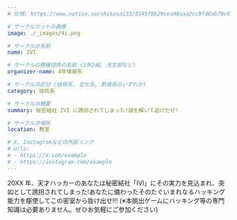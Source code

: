 ```yaml
---
# 仕様: https://www.notion.so/shikosai33/8345f5b29cea40aaa2cc9fd6ab79c6a6?pvs=4#5438a1577b604f39a67658a72f2283b8

# サークルカットの画像
image: ./_images/4i.png

# サークルの名前
name: IVI

# サークルの開催団体の名前 (2年2組, 天文部など)
organizer-name: 4年情報系

# サークルの区分 (技術系, 文化系, 飲食系のいずれか)
category: 技術系

# サークルの概要
summary: 秘密結社 IVI に誘拐されてしまった!謎を解いて逃げだせ!

# サークルの場所
location: 教室

# X, Instagramなどの外部リンク
# urls:
# - https://x.com/example
# - https://instagram.com/example
---
```

20XX 年、天才ハッカーのあなたは秘密結社「IVI」にその実力を見込まれ、突如として誘拐されてしまった!あなたに備わったそのたぐいまれなるハッキング能力を駆使してこの密室から抜け出せ!!!
(※本脱出ゲームにハッキング等の専門知識は必要ありません。ぜひお気軽にご参加ください)
